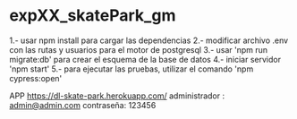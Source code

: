# expXX_skatePark_gm

1.- usar npm install para cargar las dependencias
2.- modificar archivo .env con las rutas y usuarios para el motor de postgresql
3.- usar 'npm run migrate:db' para crear el esquema de la base de datos
4.- iniciar servidor 'npm start'
5.- para ejecutar las pruebas, utilizar el comando 'npm cypress:open'

APP
https://dl-skate-park.herokuapp.com/
administrador : admin@admin.com 
contraseña: 123456

